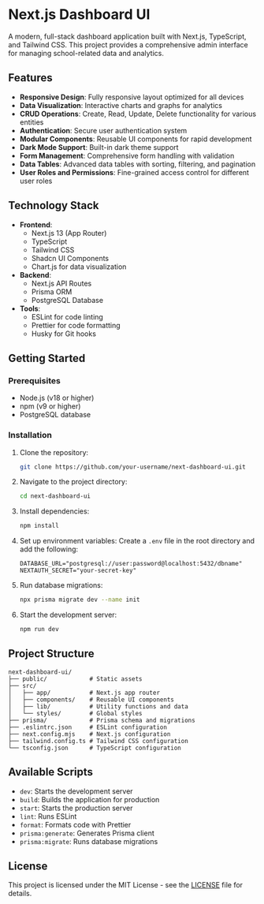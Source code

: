 # Next.js Dashboard UI

A modern, full-stack dashboard application built with Next.js, TypeScript, and Tailwind CSS. This project provides a comprehensive admin interface for managing school-related data and analytics.

## Features

- **Responsive Design**: Fully responsive layout optimized for all devices
- **Data Visualization**: Interactive charts and graphs for analytics
- **CRUD Operations**: Create, Read, Update, Delete functionality for various entities
- **Authentication**: Secure user authentication system
- **Modular Components**: Reusable UI components for rapid development
- **Dark Mode Support**: Built-in dark theme support
- **Form Management**: Comprehensive form handling with validation
- **Data Tables**: Advanced data tables with sorting, filtering, and pagination
- **User Roles and Permissions**: Fine-grained access control for different user roles

## Technology Stack

- **Frontend**: 
  - Next.js 13 (App Router)
  - TypeScript
  - Tailwind CSS
  - Shadcn UI Components
  - Chart.js for data visualization
- **Backend**:
  - Next.js API Routes
  - Prisma ORM
  - PostgreSQL Database
- **Tools**:
  - ESLint for code linting
  - Prettier for code formatting
  - Husky for Git hooks

## Getting Started

### Prerequisites

- Node.js (v18 or higher)
- npm (v9 or higher)
- PostgreSQL database

### Installation

1. Clone the repository:
   ```bash
   git clone https://github.com/your-username/next-dashboard-ui.git
   ```

2. Navigate to the project directory:
   ```bash
   cd next-dashboard-ui
   ```

3. Install dependencies:
   ```bash
   npm install
   ```

4. Set up environment variables:
   Create a `.env` file in the root directory and add the following:
   ```env
   DATABASE_URL="postgresql://user:password@localhost:5432/dbname"
   NEXTAUTH_SECRET="your-secret-key"
   ```

5. Run database migrations:
   ```bash
   npx prisma migrate dev --name init
   ```

6. Start the development server:
   ```bash
   npm run dev
   ```

## Project Structure

```
next-dashboard-ui/
├── public/            # Static assets
├── src/
│   ├── app/           # Next.js app router
│   ├── components/    # Reusable UI components
│   ├── lib/           # Utility functions and data
│   └── styles/        # Global styles
├── prisma/            # Prisma schema and migrations
├── .eslintrc.json     # ESLint configuration
├── next.config.mjs    # Next.js configuration
├── tailwind.config.ts # Tailwind CSS configuration
└── tsconfig.json      # TypeScript configuration
```

## Available Scripts

- `dev`: Starts the development server
- `build`: Builds the application for production
- `start`: Starts the production server
- `lint`: Runs ESLint
- `format`: Formats code with Prettier
- `prisma:generate`: Generates Prisma client
- `prisma:migrate`: Runs database migrations

## License

This project is licensed under the MIT License - see the [LICENSE](LICENSE) file for details.
